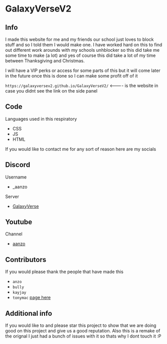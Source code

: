 # GalaxyVerseV2

## Info

I made this website for me and my friends our school just loves to block stuff and so I told them I would make one. I have worked hard on this to find out different work arounds with my schools unhblocker so this did take me some time to make (a lot)
and yes of course this did take a lot of my time between Thanksgiving and Christmas.

I will have a VIP perks or access for some parts of this but it will come later in the future once this is done so I can make some profit off of it

``https://galaxyversev2.github.io/GalaxyVerseV2/`` <---- is the website in case you didnt see the link on the side panel

## Code

Languages used in this respiratory

- CSS
- JS
- HTML

If you would like to contact me for any sort of reason here are my socials
## Discord 
Username
- _aanzo

Server
- [GalaxyVerse](https://discord.gg/ACwwBVtcSG)

## Youtube

Channel
- [aanzo](https://www.youtube.com/@aanzo)


## Contributors


If you would please thank the people that have made this

- `anzo`
- `bully`
- `kayjay`
- `tonymac` [page here](https://github.com/viberverse/viberverse.github.io)

## Additional info 


If you would like to and please star this project to show that we are doing good on this project and give us a good reputation. Also this is a remake of the orignal I just had a bunch of issues with it so thats why I dont touch it :P
